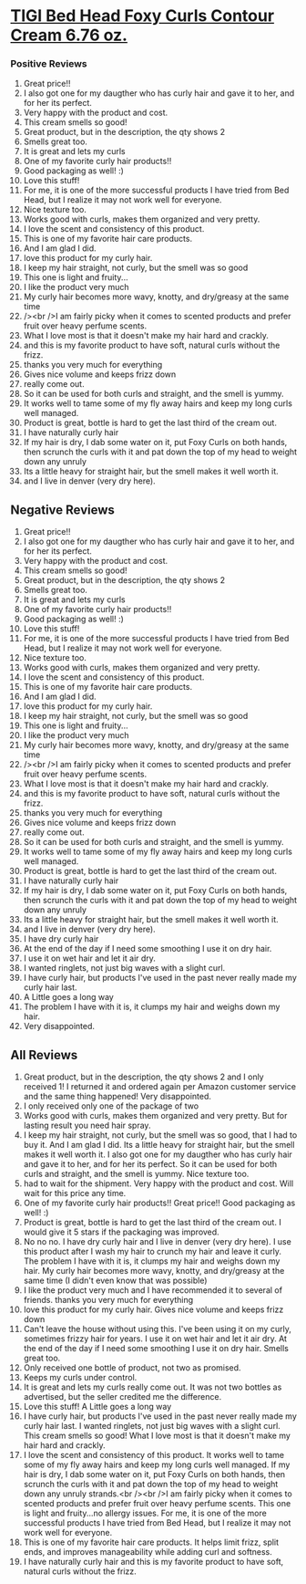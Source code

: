 # [TIGI Bed Head Foxy Curls Contour Cream 6.76 oz.](https://products.checkmycream.com/products/TIGI-Bed-Head-Foxy-Curls-Contour-Cream-6.76-oz..html)

### Positive Reviews

<ol>
      <li>Great price!!  </li>
      <li>I also got one for my daugther who has curly hair and gave it to her, and for her its perfect.</li>
      <li>Very happy with the product and cost.</li>
      <li>This cream smells so good!</li>
      <li>Great product, but in the description, the qty shows 2</li>
      <li>Smells great too.</li>
      <li>It is great and lets my curls</li>
      <li>One of my favorite curly hair products!!  </li>
      <li>Good packaging as well! :)</li>
      <li>Love this stuff!  </li>
      <li>For me, it is one of the more successful products I have tried from Bed Head, but I realize it may not work well for everyone.</li>
      <li>Nice texture too.</li>
      <li>Works good with curls, makes them organized and very pretty.</li>
      <li>I love the scent and consistency of this product.</li>
      <li>This is one of my favorite hair care products.  </li>
      <li>And I am glad I did.</li>
      <li>love this product for my curly hair.  </li>
      <li>I keep my hair straight, not curly, but the smell was so good</li>
      <li>This one is light and fruity...</li>
      <li>I like the product very much</li>
      <li>My curly hair becomes more wavy, knotty, and dry/greasy at the same time</li>
      <li>/&gt;&lt;br /&gt;I am fairly picky when it comes to scented products and prefer fruit over heavy perfume scents.</li>
      <li>What I love most is that it doesn&#x27;t make my hair hard and crackly.</li>
      <li>and this is my favorite product to have soft, natural curls without the frizz.</li>
      <li>thanks you very much for everything</li>
      <li>Gives nice volume and keeps frizz down</li>
      <li>really come out.  </li>
      <li>So it can be used for both curls and straight, and the smell is yummy.</li>
      <li>It works well to tame some of my fly away hairs and keep my long curls well managed.</li>
      <li>Product is great, bottle is hard to get the last third of the cream out.  </li>
      <li>I have naturally curly hair</li>
      <li>If my hair is dry, I dab some water on it, put Foxy Curls on both hands, then scrunch the curls with it and pat down the top of my head to weight down any unruly</li>
      <li>Its a little heavy for straight hair, but the smell makes it well worth it.</li>
      <li>and I live in denver (very dry here).</li>
</ol>


<h2>Negative Reviews</h2>
<ol>
<li> Great price!!  </li>
<li> I also got one for my daugther who has curly hair and gave it to her, and for her its perfect.</li>
<li> Very happy with the product and cost.</li>
<li> This cream smells so good!</li>
<li> Great product, but in the description, the qty shows 2</li>
<li> Smells great too.</li>
<li> It is great and lets my curls</li>
<li> One of my favorite curly hair products!!  </li>
<li> Good packaging as well! :)</li>
<li> Love this stuff!  </li>
<li> For me, it is one of the more successful products I have tried from Bed Head, but I realize it may not work well for everyone.</li>
<li> Nice texture too.</li>
<li> Works good with curls, makes them organized and very pretty.</li>
<li> I love the scent and consistency of this product.</li>
<li> This is one of my favorite hair care products.  </li>
<li> And I am glad I did.</li>
<li> love this product for my curly hair.  </li>
<li> I keep my hair straight, not curly, but the smell was so good</li>
<li> This one is light and fruity...</li>
<li> I like the product very much</li>
<li> My curly hair becomes more wavy, knotty, and dry/greasy at the same time</li>
<li> /&gt;&lt;br /&gt;I am fairly picky when it comes to scented products and prefer fruit over heavy perfume scents.</li>
<li> What I love most is that it doesn&#x27;t make my hair hard and crackly.</li>
<li> and this is my favorite product to have soft, natural curls without the frizz.</li>
<li> thanks you very much for everything</li>
<li> Gives nice volume and keeps frizz down</li>
<li> really come out.  </li>
<li> So it can be used for both curls and straight, and the smell is yummy.</li>
<li> It works well to tame some of my fly away hairs and keep my long curls well managed.</li>
<li> Product is great, bottle is hard to get the last third of the cream out.  </li>
<li> I have naturally curly hair</li>
<li> If my hair is dry, I dab some water on it, put Foxy Curls on both hands, then scrunch the curls with it and pat down the top of my head to weight down any unruly</li>
<li> Its a little heavy for straight hair, but the smell makes it well worth it.</li>
<li> and I live in denver (very dry here).</li>
<li> I have dry curly hair</li>
<li> At the end of the day if I need some smoothing I use it on dry hair.</li>
<li> I use it on wet hair and let it air dry.</li>
<li> I wanted ringlets, not just big waves with a slight curl.</li>
<li> I have curly hair, but products I&#x27;ve used in the past never really made my curly hair last.</li>
<li> A Little goes a long way</li>
<li> The problem I have with it is, it clumps my hair and weighs down my hair.</li>
<li> Very disappointed.</li>
</ol>

<h2>All Reviews</h2>

<ol>
    <li> Great product, but in the description, the qty shows 2 and I only received 1! I returned it and ordered again per Amazon customer service and the same thing happened!  Very disappointed.</li>
    <li> I only received only one of the package of two</li>
    <li> Works good with curls, makes them organized and very pretty. But for lasting result you need hair spray.</li>
    <li> I keep my hair straight, not curly, but the smell was so good, that I had to buy it. And I am glad I did. Its a little heavy for straight hair, but the smell makes it well worth it. I also got one for my daugther who has curly hair and gave it to her, and for her its perfect. So it can be used for both curls and straight, and the smell is yummy. Nice texture too.</li>
    <li> had to wait for the shipment. Very happy with the product and cost. Will wait for this price any time.</li>
    <li> One of my favorite curly hair products!!  Great price!!  Good packaging as well! :)</li>
    <li> Product is great, bottle is hard to get the last third of the cream out.  I would give it 5 stars if the packaging was improved.</li>
    <li> No no no. I have dry curly hair and I live in denver (very dry here). I use this product after I wash my hair to crunch my hair and leave it curly. The problem I have with it is, it clumps my hair and weighs down my hair. My curly hair becomes more wavy, knotty, and dry/greasy at the same time (I didn&#x27;t even know that was possible)</li>
    <li> I like the product very much and I have recommended it to several of friends. thanks you very much for everything</li>
    <li> love this product for my curly hair.  Gives nice volume and keeps frizz down</li>
    <li> Can&#x27;t leave the house without using this. I&#x27;ve been using it on my curly, sometimes frizzy hair for years. I use it on wet hair and let it air dry. At the end of the day if I need some smoothing I use it on dry hair. Smells great too.</li>
    <li> Only received one bottle of product, not two as promised.</li>
    <li> Keeps my curls under control.</li>
    <li> It is great and lets my curls really come out.  It was not two bottles as advertised, but the seller credited me the difference.</li>
    <li> Love this stuff!  A Little goes a long way</li>
    <li> I have curly hair, but products I&#x27;ve used in the past never really made my curly hair last. I wanted ringlets, not just big waves with a slight curl. This cream smells so good! What I love most is that it doesn&#x27;t make my hair hard and crackly.</li>
    <li> I love the scent and consistency of this product. It works well to tame some of my fly away hairs and keep my long curls well managed. If my hair is dry, I dab some water on it, put Foxy Curls on both hands, then scrunch the curls with it and pat down the top of my head to weight down any unruly strands.&lt;br /&gt;&lt;br /&gt;I am fairly picky when it comes to scented products and prefer fruit over heavy perfume scents. This one is light and fruity...no allergy issues. For me, it is one of the more successful products I have tried from Bed Head, but I realize it may not work well for everyone.</li>
    <li> This is one of my favorite hair care products.  It helps limit frizz, split ends, and improves manageability while adding curl and softness.</li>
    <li> I have naturally curly hair and this is my favorite product to have soft, natural curls without the frizz.</li>
</ol>




